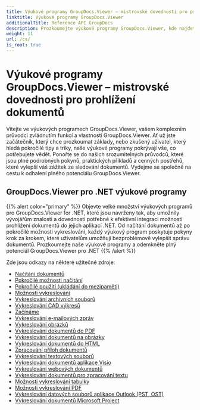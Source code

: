 ```yaml
---
title: Výukové programy GroupDocs.Viewer – mistrovské dovednosti pro prohlížení dokumentů
linktitle: Výukové programy GroupDocs.Viewer
additionalTitle: Reference API GroupDocs
description: Prozkoumejte výukové programy GroupDocs.Viewer, kde najdete komplexní návod, jak maximalizovat možnosti prohlížení dokumentů. Odemkněte jeho plný potenciál ještě dnes!
weight: 11
url: /cs/
is_root: true
---
```


# Výukové programy GroupDocs.Viewer – mistrovské dovednosti pro prohlížení dokumentů


Vítejte ve výukových programech GroupDocs.Viewer, vašem komplexním průvodci zvládnutím funkcí a vlastností GroupDocs.Viewer. Ať už jste začátečník, který chce prozkoumat základy, nebo zkušený uživatel, který hledá pokročilé tipy a triky, naše výukové programy pokrývají vše, co potřebujete vědět. Ponořte se do našich srozumitelných průvodců, které jsou plné podrobných pokynů, praktických příkladů a cenných postřehů, které vylepší váš zážitek ze sledování dokumentů. Vydejme se společně na cestu k odhalení plného potenciálu GroupDocs.Viewer.

## GroupDocs.Viewer pro .NET výukové programy
{{% alert color="primary" %}}
Objevte velké množství výukových programů pro GroupDocs.Viewer for .NET, které jsou navrženy tak, aby umožnily vývojářům znalosti a dovednosti potřebné k efektivní integraci možností prohlížení dokumentů do jejich aplikací .NET. Od načítání dokumentů až po pokročilé možnosti vykreslování, každý výukový program poskytuje pokyny krok za krokem, které uživatelům umožňují bezproblémově vylepšit správu dokumentů. Prozkoumejte naše výukové programy a odemkněte plný potenciál GroupDocs.Viewer pro .NET
{{% /alert %}}

Zde jsou odkazy na některé užitečné zdroje:
 
- [Načítání dokumentů](./net/loading-documents/)
- [Pokročilé možnosti načítání](./net/advanced-loading/)
- [Pokročilé použití (ukládání do mezipaměti)](./net/advanced-usage-caching/)
- [Možnosti vykreslování](./net/rendering-options/)
- [Vykreslování archivních souborů](./net/rendering-archive-files/)
- [Vykreslování CAD výkresů](./net/rendering-cad-drawings/)
- [Začínáme](./net/getting-started/)
- [Vykreslování e-mailových zpráv](./net/rendering-email-messages/)
- [Vykreslování obrázků](./net/image-rendering/)
- [Vykreslování dokumentů do PDF](./net/rendering-documents-pdf/)
- [Vykreslování dokumentů na obrázky](./net/rendering-documents-images/)
- [Vykreslování dokumentů do HTML](./net/rendering-documents-html/)
- [Zpracování příloh dokumentů](./net/processing-document-attachments/)
- [Vykreslování textových souborů](./net/rendering-text-files/)
- [Vykreslování dokumentů aplikace Visio](./net/rendering-visio-documents/)
- [Vykreslování webových dokumentů](./net/rendering-web-documents/)
- [Vykreslování dokumentů pro zpracování textu](./net/rendering-word-processing-documents/)
- [Možnosti vykreslování tabulky](./net/spreadsheet-rendering-options/)
- [Možnosti vykreslování PDF](./net/pdf-rendering-options/)
- [Vykreslování datových souborů aplikace Outlook (PST, OST)](./net/rendering-outlook-data-files/)
- [Vykreslování dokumentů Microsoft Project](./net/rendering-ms-project-documents/)
